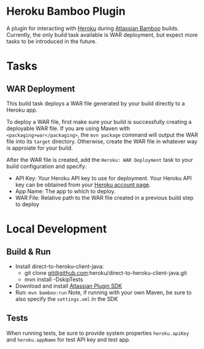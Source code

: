 Heroku Bamboo Plugin
====================
A plugin for interacting with [Heroku](http://heroku.com) during [Atlassian Bamboo](http://www.atlassian.com/software/bamboo/overview) builds.
Currently, the only build task available is WAR deployment, but expect more tasks to be introduced in the future.

Tasks
=====

WAR Deployment
--------------

This build task deploys a WAR file generated by your build directly to a Heroku app.

To deploy a WAR file, first make sure your build is successfully creating a deployable WAR file.
If you are using Maven with `<packaging>war</packaging>`, the `mvn package` command will output the WAR file into its `target` directory.
Otherwise, create the WAR file in whatever way is approiate for your build.

After the WAR file is created, add the `Heroku: WAR Deployment` task to your build configuration and specify:

 - API Key: Your Heroku API key to use for deployment. Your Heroku API key can be obtained from your [Heroku account page](https://api.heroku.com/account).
 - App Name: The app to which to deploy.
 - WAR File: Relative path to the WAR file created in a previous build step to deploy

Local Development
=================

Build & Run
-----------
- Install direct-to-heroku-client-java:
    - git clone git@github.com:heroku/direct-to-heroku-client-java.git
    - mvn install -DskipTests
- Download and install [Atlassian Plugin SDK](https://developer.atlassian.com/display/DOCS/Installing+the+Atlassian+Plugin+SDK)
- Run: `mvn bamboo:run` Note, if running with your own Maven, be sure to also specify the `settings.xml` in the SDK

Tests
-----
When running tests, be sure to provide system properties `heroku.apiKey` and `heroku.appName` for test API key and test app.